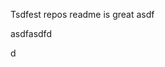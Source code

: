 Tsdfest repos readme is great asdf







asdfasdfd




d





























































































































